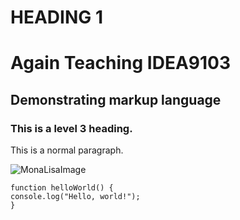 # HEADING 1

# Again Teaching IDEA9103

## Demonstrating markup language

### This is a level 3 heading.

This is a normal paragraph.

![MonaLisaImage](/Users/ssarkar/Documents/GitHub/Teaching_IDEA9103/Mona_Lisa_by_Leonardo_da_Vinci_500_x_700.jpg)

```
function helloWorld() {
console.log("Hello, world!");
}
```
